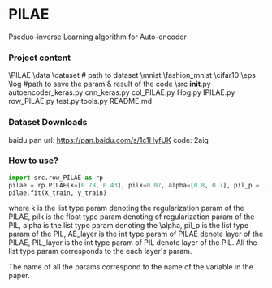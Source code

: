 # PILAE
Pseduo-inverse Learning algorithm for Auto-encoder

### Project content
\PILAE
    \data
    \dataset # path to dataset
        \mnist
        \fashion_mnist
        \cifar10
    \eps
    \log #path to save the param & result of the code
    \src
        __init__.py
        autoencoder_keras.py
        cnn_keras.py
        col_PILAE.py
        Hog.py
        IPILAE.py
        row_PILAE.py
        test.py
        tools.py
    README.md

### Dataset Downloads

baidu pan url: https://pan.baidu.com/s/1c1HyfUK code: 2aig

### How to use?
```python
import src.row_PILAE as rp
pilae = rp.PILAE(k=[0.78, 0.43], pilk=0.07, alpha=[0.8, 0.7], pil_p = [2000, 1000], AE_layer=1, PIL_layer=2, activeFunc='sig')
pilae.fit(X_train, y_train)

```
where k is the list type param denoting the regularization param of the PILAE, pilk is the float type param denoting of regularization param of the PIL, alpha is the list type param denoting the \alpha, pil_p is the list type param of the PIL, AE_layer is the int type param of PILAE denote layer of the PILAE, PIL_layer is the int type param of PIL denote layer of the PIL. All the list type param corresponds to the each layer's param.

The name of all the params correspond to the name of the variable in the paper.


